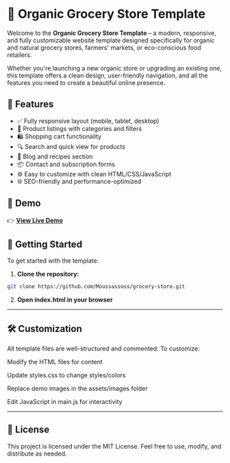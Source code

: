 # 🛒 Organic Grocery Store Template

Welcome to the **Organic Grocery Store Template** – a modern, responsive, and fully customizable website template designed specifically for organic and natural grocery stores, farmers' markets, or eco-conscious food retailers.

Whether you're launching a new organic store or upgrading an existing one, this template offers a clean design, user-friendly navigation, and all the features you need to create a beautiful online presence.

## 🌿 Features

- ✅ Fully responsive layout (mobile, tablet, desktop)
- 🍎 Product listings with categories and filters
- 🛍️ Shopping cart functionality
- 🔍 Search and quick view for products
- 🧾 Blog and recipes section
- 📦 Contact and subscription forms
- ⚙️ Easy to customize with clean HTML/CSS/JavaScript
- 🌐 SEO-friendly and performance-optimized

## 🧪 Demo

👉 **[View Live Demo](https://moussassoss.github.io/grocery-store/)**  


## 🚀 Getting Started

To get started with the template:

1. **Clone the repository:**
```bash
git clone https://github.com/Moussassoss/grocery-store.git
```

2. **Open index.html in your browser**

---

## 🛠️ Customization
All template files are well-structured and commented. To customize:

Modify the HTML files for content

Update styles.css to change styles/colors

Replace demo images in the assets/images folder

Edit JavaScript in main.js for interactivity

---
## 📄 License
This project is licensed under the MIT License.
Feel free to use, modify, and distribute as needed.
